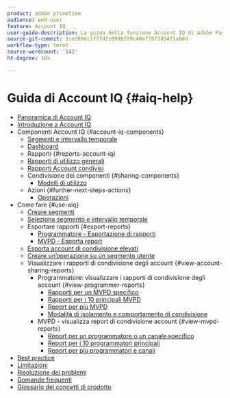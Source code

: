 ```yaml
---
product: adobe primetime
audience: end-user
feature: Account IQ
user-guide-description: La guida della funzione Account IQ di Adobe Pass fornisce informazioni sui componenti Account IQ e illustra i percorsi che gli utenti possono seguire per utilizzare i vari componenti.
source-git-commit: 2ced89dc1f77d2c090b599c40e778f3054f1a8dd
workflow-type: tm+mt
source-wordcount: '142'
ht-degree: 16%

---
```


# Guida di Account IQ {#aiq-help}

+ [Panoramica di Account IQ](/help/accountiq/home.md)
+ [Introduzione a Account IQ](/help/accountiq/get-started.md)
+ Componenti Account IQ {#account-iq-components}
   + [Segmenti e intervallo temporale](/help/accountiq/segments-timeframe.md)
   + [Dashboard](/help/accountiq/dashboard.md)
   + Rapporti {#reports-account-iq}
   + [Rapporti di utilizzo generali](/help/accountiq/general-usage-reports.md)
   + [Rapporti Account condivisi](/help/accountiq/shared-acc-reports.md)
   + Condivisione dei componenti {#sharing-components}
      + [Modelli di utilizzo](/help/accountiq/usage-patterns.md)
   + Azioni {#further-next-steps-actions}
      + [Operazioni](/help/accountiq/operations.md)
+ Come fare {#use-aiq}
   + [Creare segmenti](/help/accountiq/build-segment.md)
   + [Seleziona segmento e intervallo temporale](/help/accountiq/howto-select-segment-timeframe.md)
   + Esportare rapporti {#export-reports}
      + [Programmatore - Esportazione di rapporti](/help/accountiq/export-segment-metrics-progr.md)
      + [MVPD - Esporta report](/help/accountiq/export-segment-metrics-mvpd.md)
   + [Esporta account di condivisione elevati](/help/accountiq/export-acc-information.md)
   + [Creare un’operazione su un segmento utente](/help/accountiq/operation-affecting-user-segment.md)
   + Visualizzare i rapporti di condivisione degli account {#view-account-sharing-reports}
      + Programmatore: visualizzare i rapporti di condivisione degli account {#view-programmer-reports}
         + [Rapporti per un MVPD specifico](/help/accountiq/reports-for-specific-mvpds.md)
         + [Rapporti per i 10 principali MVPD](/help/accountiq/top-10-mvpd-reports.md)
         + [Report per più MVPD](viewrep-multiple-mvpd.md)
         + [Modalità di isolamento e comportamento di condivisione](/help/accountiq/isolation-mode.md)
      + MVPD - visualizza report di condivisione account {#view-mvpd-reports}
         + [Report per un programmatore o un canale specifico](/help/accountiq/reports-for-specific-programmers.md)
         + [Report per i 10 programmatori principali](/help/accountiq/top-10-programmer-reports.md)
         + [Report per più programmatori e canali](viewrep-multiple-programmer.md)
+ [Best practice](/help/accountiq/best-practices.md)
+ [Limitazioni](/help/accountiq/limitations.md)
+ [Risoluzione dei problemi](/help/accountiq/troubleshoot.md)
+ [Domande frequenti](/help/accountiq/faq.md)
+ [Glossario dei concetti di prodotto](/help/accountiq/product-concepts.md)